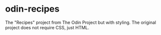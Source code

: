 # odin-recipes
The "Recipes" project from The Odin Project but with styling. The original project does not require CSS, just HTML.
